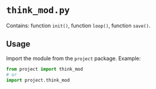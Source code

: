 # `think_mod.py`

Contains: function `init()`, function `loop()`, function `save()`.

## Usage

Import the module from the `project` package. Example:

```python
from project import think_mod
# or
import project.think_mod
```
